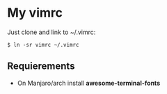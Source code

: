 # My vimrc
Just clone and link to ~/.vimrc:

```
$ ln -sr vimrc ~/.vimrc
```

## Requierements
- On Manjaro/arch install **awesome-terminal-fonts**

